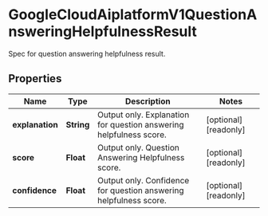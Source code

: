 

# GoogleCloudAiplatformV1QuestionAnsweringHelpfulnessResult

Spec for question answering helpfulness result.

## Properties

| Name | Type | Description | Notes |
|------------ | ------------- | ------------- | -------------|
|**explanation** | **String** | Output only. Explanation for question answering helpfulness score. |  [optional] [readonly] |
|**score** | **Float** | Output only. Question Answering Helpfulness score. |  [optional] [readonly] |
|**confidence** | **Float** | Output only. Confidence for question answering helpfulness score. |  [optional] [readonly] |



